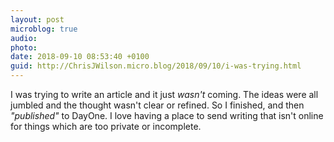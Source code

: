 ```yaml
---
layout: post
microblog: true
audio: 
photo: 
date: 2018-09-10 08:53:40 +0100
guid: http://ChrisJWilson.micro.blog/2018/09/10/i-was-trying.html
---
```

I was trying to write an article and it just *wasn't* coming. The ideas were all jumbled and the thought wasn't clear or refined. So I finished, and then _"published"_ to DayOne. I love having a place to send writing that isn't online for things which are too private or incomplete.
